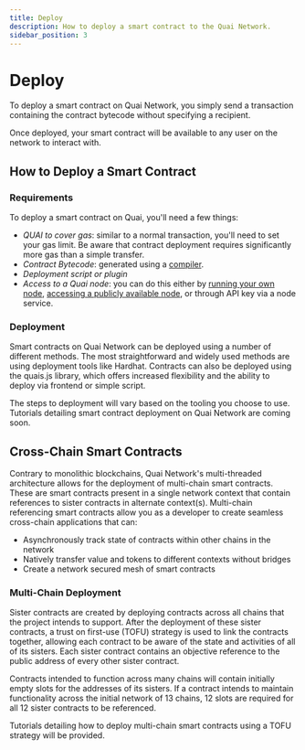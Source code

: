 ```yaml
---
title: Deploy
description: How to deploy a smart contract to the Quai Network.
sidebar_position: 3
---
```


# Deploy

To deploy a smart contract on Quai Network, you simply send a transaction containing the contract bytecode without specifying a recipient.

Once deployed, your smart contract will be available to any user on the network to interact with.

## How to Deploy a Smart Contract

### Requirements

To deploy a smart contract on Quai, you'll need a few things:

- _QUAI to cover gas_: similar to a normal transaction, you'll need to set your gas limit. Be aware that contract deployment requires significantly more gas than a simple transfer.
- _Contract Bytecode_: generated using a [compiler](https://www.alchemy.com/overviews/solidity-compiler).
- _Deployment script or plugin_
- _Access to a Quai node_: you can do this either by [running your own node](../../participate/node/start-a-node.md), [accessing a publicly available node](../networks.mdx), or through API key via a node service.

### Deployment

Smart contracts on Quai Network can be deployed using a number of different methods. The most straightforward and widely used methods are using deployment tools like Hardhat. Contracts can also be deployed using the quais.js library, which offers increased flexibility and the ability to deploy via frontend or simple script.

The steps to deployment will vary based on the tooling you choose to use. Tutorials detailing smart contract deployment on Quai Network are coming soon.

## Cross-Chain Smart Contracts

Contrary to monolithic blockchains, Quai Network's multi-threaded architecture allows for the deployment of multi-chain smart contracts. These are smart contracts present in a single network context that contain references to sister contracts in alternate context(s). Multi-chain referencing smart contracts allow you as a developer to create seamless cross-chain applications that can:

- Asynchronously track state of contracts within other chains in the network
- Natively transfer value and tokens to different contexts without bridges
- Create a network secured mesh of smart contracts

### Multi-Chain Deployment

Sister contracts are created by deploying contracts across all chains that the project intends to support. After the deployment of these sister contracts, a trust on first-use (TOFU) strategy is used to link the contracts together, allowing each contract to be aware of the state and activities of all of its sisters. Each sister contract contains an objective reference to the public address of every other sister contract.

Contracts intended to function across many chains will contain initially empty slots for the addresses of its sisters. If a contract intends to maintain functionality across the initial network of 13 chains, 12 slots are required for all 12 sister contracts to be referenced.

Tutorials detailing how to deploy multi-chain smart contracts using a TOFU strategy will be provided.
